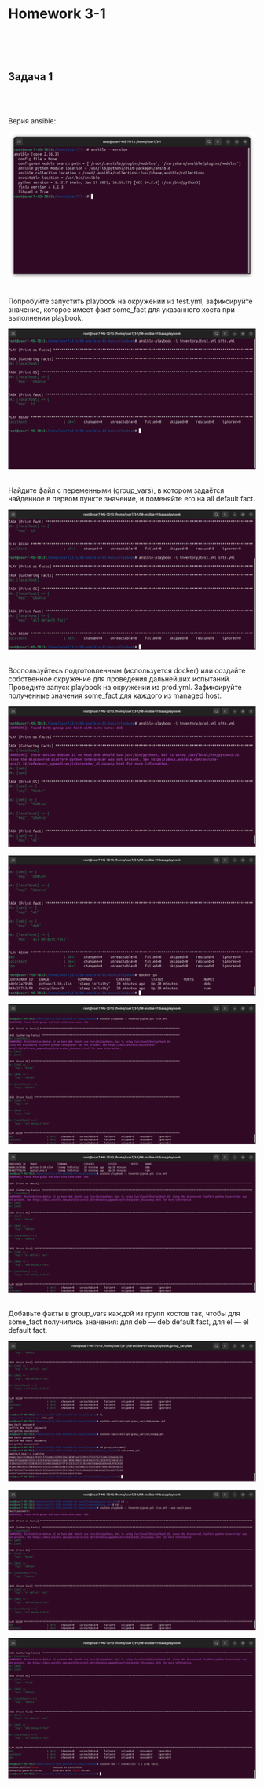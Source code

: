<h1>Homework 3-1 </h1> <br>
<br>
<br>
<h2>Задача 1</h2><br>
<br>
<br>
Верия ansible:
<br>

![Версия ansible](https://github.com/IvanChet-4/Dev/blob/main/images/Homework%203-1/0.png)

<br>
Попробуйте запустить playbook на окружении из test.yml, зафиксируйте значение, которое имеет факт some_fact для указанного хоста при выполнении playbook.
<br>

![Запуск с some_facts](https://github.com/IvanChet-4/Dev/blob/main/images/Homework%203-1/1.png)

<br>
Найдите файл с переменными (group_vars), в котором задаётся найденное в первом пункте значение, и поменяйте его на all default fact.
<br>

![Запуск с all default fact](https://github.com/IvanChet-4/Dev/blob/main/images/Homework%203-1/2.png)

<br>
Воспользуйтесь подготовленным (используется docker) или создайте собственное окружение для проведения дальнейших испытаний.
Проведите запуск playbook на окружении из prod.yml. Зафиксируйте полученные значения some_fact для каждого из managed host.
<br>

![Запуск с all default fact](https://github.com/IvanChet-4/Dev/blob/main/images/Homework%203-1/3.png)

![Запуск с all default fact](https://github.com/IvanChet-4/Dev/blob/main/images/Homework%203-1/4.png)


![Запуск с all default fact](https://github.com/IvanChet-4/Dev/blob/main/images/Homework%203-1/5.png)

![Запуск с all default fact](https://github.com/IvanChet-4/Dev/blob/main/images/Homework%203-1/6.png)

<br>
Добавьте факты в group_vars каждой из групп хостов так, чтобы для some_fact получились значения: для deb — deb default fact, для el — el default fact.
<br>

![Запуск с all default fact](https://github.com/IvanChet-4/Dev/blob/main/images/Homework%203-1/7.png)

![Запуск с all default fact](https://github.com/IvanChet-4/Dev/blob/main/images/Homework%203-1/8.png)

![Запуск с all default fact](https://github.com/IvanChet-4/Dev/blob/main/images/Homework%203-1/9.png)

